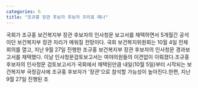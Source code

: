 ```yaml
---
categories: h
title: "조규홍 장관 후보자 후보자 꼬리표 떼나"
---
```

국회가 조규홍 보건복지부 장관 후보자의 인사청문 보고서를 채택하면서 5개월간 공석이던 보건복지부 장관 자리가 메워질 전망이다. 국회 보건복지위원회는 10월 4일 전체회의를 열고, 지난 9월 27일 진행한 조규홍 보건복지부 장관 후보자의 인사청문 경과보고서를 채택했다. 이날 인사청문검토보고서는 여야의원들의 이견없이 이뤄졌다.조규홍 후보자의 인사청문 검토보고서가 국회에서 채택된만큼 내일(10월 5일)부터 시작되는 보건복지부 국정감사에 조규홍 후보자가 &#39;장관&#39;으로 참석할 가능성이 높아진다.한편, 지난 9월 27일 진행된 조